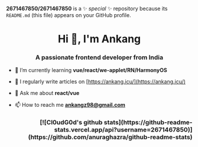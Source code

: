 
**2671467850/2671467850** is a ✨ _special_ ✨ repository because its `README.md` (this file) appears on your GitHub profile.
<!-- 
Here are some ideas to get you started:

- 🔭 I’m currently working on ...
- 🌱 I’m currently learning ...
- 👯 I’m looking to collaborate on ...
- 🤔 I’m looking for help with ...
- 💬 Ask me about ...
- 📫 How to reach me: ...
- 😄 Pronouns: ...
- ⚡ Fun fact: ... 
-->

<h1 align="center">Hi 👋, I'm Ankang</h1>

<h3 align="center">A passionate frontend developer from India</h3>

- 🌱 I’m currently learning **vue/react/we-applet/RN/HarmonyOS**

- 📝 I regularly write articles on [https://ankang.icu/](https://ankang.icu/)

- 💬 Ask me about **react/vue**

- 📫 How to reach me **ankangz98@gmail.com**

<h3 align="right">
<code-pre class="code-pre" id="pre-EPnT2N"><code-line class="line-numbers-rows"></code-line>[![Cl0udG0d's github stats](https://github-readme-stats.vercel.app/api?username=2671467850)](https://github.com/anuraghazra/github-readme-stats)</code-pre>
</h3>
